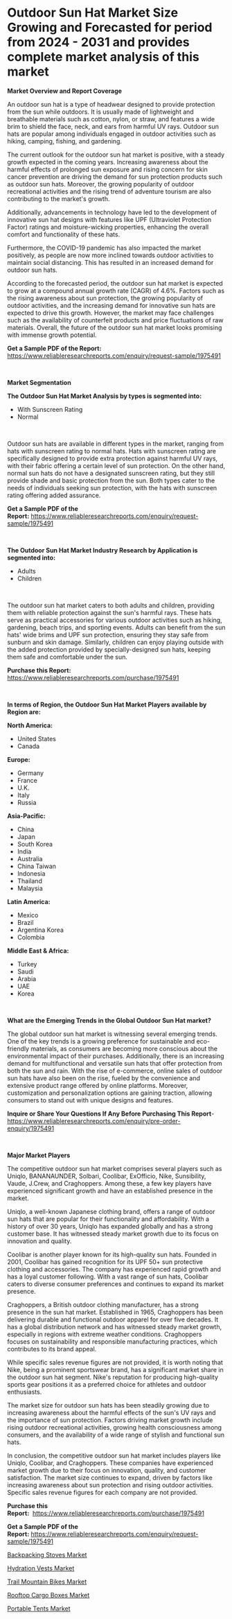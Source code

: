 <p><h1>Outdoor Sun Hat Market Size Growing and Forecasted for period from 2024 - 2031 and provides complete market analysis of this market</h1></p><p><strong>Market Overview and Report Coverage</strong></p>
<p><p>An outdoor sun hat is a type of headwear designed to provide protection from the sun while outdoors. It is usually made of lightweight and breathable materials such as cotton, nylon, or straw, and features a wide brim to shield the face, neck, and ears from harmful UV rays. Outdoor sun hats are popular among individuals engaged in outdoor activities such as hiking, camping, fishing, and gardening.</p><p>The current outlook for the outdoor sun hat market is positive, with a steady growth expected in the coming years. Increasing awareness about the harmful effects of prolonged sun exposure and rising concern for skin cancer prevention are driving the demand for sun protection products such as outdoor sun hats. Moreover, the growing popularity of outdoor recreational activities and the rising trend of adventure tourism are also contributing to the market's growth.</p><p>Additionally, advancements in technology have led to the development of innovative sun hat designs with features like UPF (Ultraviolet Protection Factor) ratings and moisture-wicking properties, enhancing the overall comfort and functionality of these hats.</p><p>Furthermore, the COVID-19 pandemic has also impacted the market positively, as people are now more inclined towards outdoor activities to maintain social distancing. This has resulted in an increased demand for outdoor sun hats.</p><p>According to the forecasted period, the outdoor sun hat market is expected to grow at a compound annual growth rate (CAGR) of 4.6%. Factors such as the rising awareness about sun protection, the growing popularity of outdoor activities, and the increasing demand for innovative sun hats are expected to drive this growth. However, the market may face challenges such as the availability of counterfeit products and price fluctuations of raw materials. Overall, the future of the outdoor sun hat market looks promising with immense growth potential.</p></p>
<p><strong>Get a Sample PDF of the Report:</strong> <a href="https://www.reliableresearchreports.com/enquiry/request-sample/1975491">https://www.reliableresearchreports.com/enquiry/request-sample/1975491</a></p>
<p>&nbsp;</p>
<p><strong>Market Segmentation</strong></p>
<p><strong>The Outdoor Sun Hat Market Analysis by types is segmented into:</strong></p>
<p><ul><li>With Sunscreen Rating</li><li>Normal</li></ul></p>
<p>&nbsp;</p>
<p><p>Outdoor sun hats are available in different types in the market, ranging from hats with sunscreen rating to normal hats. Hats with sunscreen rating are specifically designed to provide extra protection against harmful UV rays, with their fabric offering a certain level of sun protection. On the other hand, normal sun hats do not have a designated sunscreen rating, but they still provide shade and basic protection from the sun. Both types cater to the needs of individuals seeking sun protection, with the hats with sunscreen rating offering added assurance.</p></p>
<p><strong>Get a Sample PDF of the Report:</strong>&nbsp;<a href="https://www.reliableresearchreports.com/enquiry/request-sample/1975491">https://www.reliableresearchreports.com/enquiry/request-sample/1975491</a></p>
<p>&nbsp;</p>
<p><strong>The Outdoor Sun Hat Market Industry Research by Application is segmented into:</strong></p>
<p><ul><li>Adults</li><li>Children</li></ul></p>
<p>&nbsp;</p>
<p><p>The outdoor sun hat market caters to both adults and children, providing them with reliable protection against the sun's harmful rays. These hats serve as practical accessories for various outdoor activities such as hiking, gardening, beach trips, and sporting events. Adults can benefit from the sun hats' wide brims and UPF sun protection, ensuring they stay safe from sunburn and skin damage. Similarly, children can enjoy playing outside with the added protection provided by specially-designed sun hats, keeping them safe and comfortable under the sun.</p></p>
<p><strong>Purchase this Report:</strong>&nbsp; <a href="https://www.reliableresearchreports.com/purchase/1975491">https://www.reliableresearchreports.com/purchase/1975491</a></p>
<p>&nbsp;</p>
<p><strong>In terms of Region, the Outdoor Sun Hat Market Players available by Region are:</strong></p>
<p>
    <p> <strong> North America: </strong>
        <ul>
            <li>United States</li>
            <li>Canada</li>
        </ul>
        </p> 
    <p> <strong> Europe: </strong>
        <ul>
            <li>Germany</li>
            <li>France</li>
            <li>U.K.</li>
            <li>Italy</li>
            <li>Russia</li>
        </ul>
        </p> 
    <p> <strong> Asia-Pacific: </strong>
        <ul>
            <li>China</li>
            <li>Japan</li>
            <li>South Korea</li>
            <li>India</li>
            <li>Australia</li>
            <li>China Taiwan</li>
            <li>Indonesia</li>
            <li>Thailand</li>
            <li>Malaysia</li>
        </ul>
        </p> 
    <p> <strong> Latin America: </strong>
        <ul>
            <li>Mexico</li>
            <li>Brazil</li>
            <li>Argentina Korea</li>
            <li>Colombia</li>
        </ul>
        </p> 
    <p> <strong> Middle East & Africa: </strong>
        <ul>
            <li>Turkey</li>
            <li>Saudi</li>
            <li>Arabia</li>
            <li>UAE</li>
            <li>Korea</li>
        </ul>
    </p>
    </p>
<p>&nbsp;</p>
<p><strong>What are the Emerging Trends in the Global Outdoor Sun Hat market?</strong></p>
<p><p>The global outdoor sun hat market is witnessing several emerging trends. One of the key trends is a growing preference for sustainable and eco-friendly materials, as consumers are becoming more conscious about the environmental impact of their purchases. Additionally, there is an increasing demand for multifunctional and versatile sun hats that offer protection from both the sun and rain. With the rise of e-commerce, online sales of outdoor sun hats have also been on the rise, fueled by the convenience and extensive product range offered by online platforms. Moreover, customization and personalization options are gaining traction, allowing consumers to stand out with unique designs and features.</p></p>
<p><strong>Inquire or Share Your Questions If Any Before Purchasing This Report</strong>- <a href="https://www.reliableresearchreports.com/enquiry/pre-order-enquiry/1975491">https://www.reliableresearchreports.com/enquiry/pre-order-enquiry/1975491</a></p>
<p>&nbsp;</p>
<p><strong>Major Market Players</strong></p>
<p><p>The competitive outdoor sun hat market comprises several players such as Uniqlo, BANANAUNDER, Solbari, Coolibar, ExOfficio, Nike, Sunsibility, Vaude, J.Crew, and Craghoppers. Among these, a few key players have experienced significant growth and have an established presence in the market.</p><p>Uniqlo, a well-known Japanese clothing brand, offers a range of outdoor sun hats that are popular for their functionality and affordability. With a history of over 30 years, Uniqlo has expanded globally and has a strong customer base. It has witnessed steady market growth due to its focus on innovation and quality.</p><p>Coolibar is another player known for its high-quality sun hats. Founded in 2001, Coolibar has gained recognition for its UPF 50+ sun protective clothing and accessories. The company has experienced rapid growth and has a loyal customer following. With a vast range of sun hats, Coolibar caters to diverse consumer preferences and continues to expand its market presence.</p><p>Craghoppers, a British outdoor clothing manufacturer, has a strong presence in the sun hat market. Established in 1965, Craghoppers has been delivering durable and functional outdoor apparel for over five decades. It has a global distribution network and has witnessed steady market growth, especially in regions with extreme weather conditions. Craghoppers focuses on sustainability and responsible manufacturing practices, which contributes to its brand appeal.</p><p>While specific sales revenue figures are not provided, it is worth noting that Nike, being a prominent sportswear brand, has a significant market share in the outdoor sun hat segment. Nike's reputation for producing high-quality sports gear positions it as a preferred choice for athletes and outdoor enthusiasts.</p><p>The market size for outdoor sun hats has been steadily growing due to increasing awareness about the harmful effects of the sun's UV rays and the importance of sun protection. Factors driving market growth include rising outdoor recreational activities, growing health consciousness among consumers, and the availability of a wide range of stylish and functional sun hats.</p><p>In conclusion, the competitive outdoor sun hat market includes players like Uniqlo, Coolibar, and Craghoppers. These companies have experienced market growth due to their focus on innovation, quality, and customer satisfaction. The market size continues to expand, driven by factors like increasing awareness about sun protection and rising outdoor activities. Specific sales revenue figures for each company are not provided.</p></p>
<p><strong>Purchase this Report:</strong>&nbsp;&nbsp;<a href="https://www.reliableresearchreports.com/purchase/1975491">https://www.reliableresearchreports.com/purchase/1975491</a></p>
<p></p>
<p><strong>Get a Sample PDF of the Report:</strong>&nbsp;<a href="https://www.reliableresearchreports.com/enquiry/request-sample/1975491">https://www.reliableresearchreports.com/enquiry/request-sample/1975491</a></p>
<p><p><a href="https://github.com/santosh758595/Market-Research-Report-List-2/blob/main/backpacking-stoves-market.md">Backpacking Stoves Market</a></p><p><a href="https://github.com/YashRP12/Market-Research-Report-List-2/blob/main/hydration-vests-market.md">Hydration Vests Market</a></p><p><a href="https://github.com/AKSHATREPORTPRIME/Market-Research-Report-List-2/blob/main/trail-mountain-bikes-market.md">Trail Mountain Bikes Market</a></p><p><a href="https://github.com/Chiragrp26/Market-Research-Report-List-2/blob/main/rooftop-cargo-boxes-market.md">Rooftop Cargo Boxes Market</a></p><p><a href="https://github.com/Chiragrp25/Market-Research-Report-List-2/blob/main/portable-tents-market.md">Portable Tents Market</a></p></p>